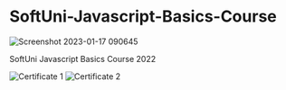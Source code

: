 # SoftUni-Javascript-Basics-Course
![Screenshot 2023-01-17 090645](https://user-images.githubusercontent.com/122614355/212832218-1c2efbcc-afb0-4516-be5e-486db1841d1f.png)

SoftUni Javascript Basics Course 2022

![Certificate 1](https://user-images.githubusercontent.com/122614355/212835144-7d751a1e-ce74-45a4-87a1-5af5bf6863da.png)
![Certificate 2](https://user-images.githubusercontent.com/122614355/212835158-b444d7f7-e0c3-4b7a-b728-ff5276d6e4e7.png)




